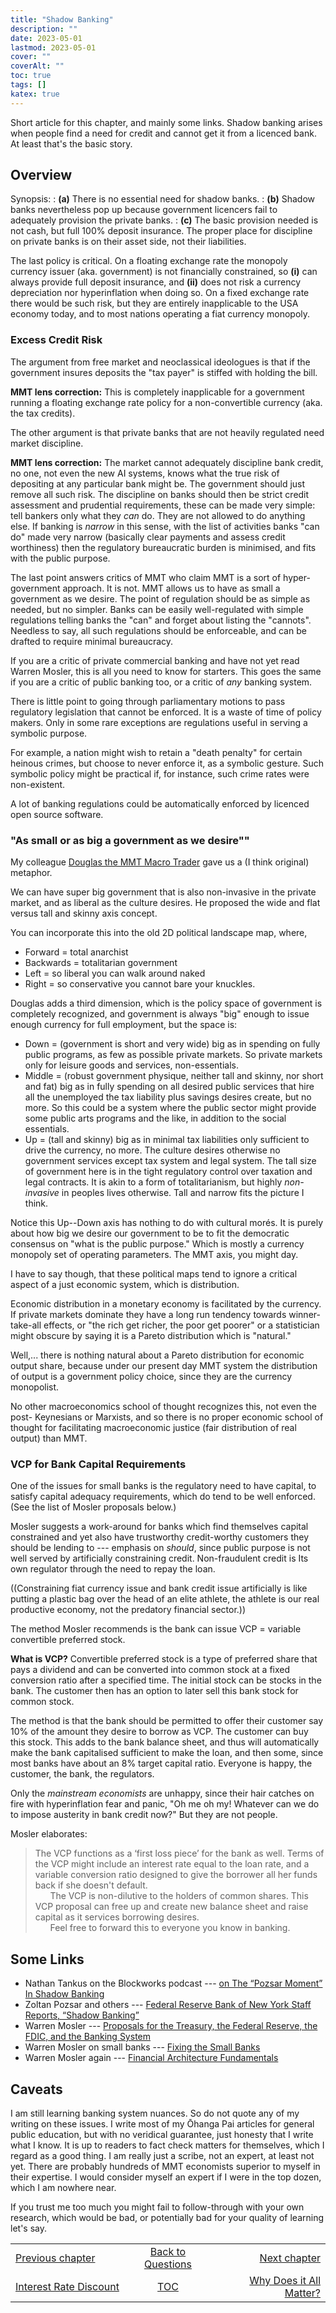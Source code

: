 ```yaml
---
title: "Shadow Banking"
description: ""
date: 2023-05-01
lastmod: 2023-05-01
cover: ""
coverAlt: ""
toc: true
tags: []
katex: true
---
```


Short article for this chapter, and mainly some links. Shadow banking arises when 
people find a need for credit and cannot get it from a licenced bank. At least that's 
the basic story. 

## Overview

Synopsis:
: **(a)** There is no essential need for shadow  banks.
: **(b)** Shadow banks nevertheless pop up because government licencers fail to adequately provision the private banks.
: **(c)** The basic provision needed is not cash, but full 100% deposit insurance. 
The proper place for discipline on private banks is on their asset side, not their 
liabilities.

The last policy is critical. On a floating exchange rate the monopoly currency issuer 
(aka. government) is not financially constrained, so **(i)** can always provide full 
deposit insurance, and **(ii)** does not risk a currency depreciation nor 
hyperinflation when doing so. On a fixed exchange rate there would be such risk, but 
they are entirely inapplicable to the USA economy today, and to most nations operating 
a fiat currency monopoly.

### Excess Credit Risk

The argument from free market and neoclassical ideologues is that if the government 
insures deposits the "tax payer" is stiffed with holding the bill. 

**MMT lens correction:** This is completely inapplicable for a government running a 
floating exchange rate policy for a non-convertible currency (aka. the tax credits).

The other argument is that private banks that are not heavily regulated need market 
discipline. 

**MMT lens correction:** The market cannot adequately discipline bank credit, no one, 
not even the new AI systems, knows what the true risk of depositing at any particular 
bank might be. The government should just remove all such risk. The discipline on 
banks should then be strict credit assessment and prudential requirements, these can 
be made very simple: tell bankers only what they *can* do. They are not allowed to 
do anything else. If banking is *narrow* in this sense, with the list of activities 
banks "can do" made very narrow (basically clear payments and assess credit 
worthiness) then the regulatory bureaucratic burden is minimised, and fits with the 
public purpose.

The last point answers critics of MMT who claim MMT is a sort of hyper-government 
approach. It is not. MMT allows us to have as small a government as we desire. The 
point of regulation should be as simple as needed, but no simpler. Banks can be 
easily well-regulated with simple regulations telling banks the "can" and forget 
about listing the "cannots". Needless to say, all such regulations should be 
enforceable, and can be drafted to require minimal bureaucracy.

If you are a critic of private commercial banking and have not yet read 
Warren Mosler, this is all you need to know for starters. This goes the same if 
you are a critic of public banking too, or a critic of *any* banking system.

There is little point to going through parliamentary motions to pass regulatory 
legislation that cannot be enforced. It is a waste of time of policy makers. Only 
in some rare exceptions are regulations useful in serving a symbolic purpose.

For example, a nation might wish to retain a "death penalty" for certain heinous 
crimes, but choose to never enforce it, as a symbolic gesture. Such symbolic policy 
might be practical if, for instance, such crime rates were non-existent.

A lot of banking regulations could be automatically enforced by licenced 
open source software.

### "As small or as big a government as we desire""

My colleague [Douglas the MMT Macro Trader](https://www.patreon.com/mmtmacrotrader) gave us a (I think original) metaphor.

We can have super big government that is also non-invasive in the private market, 
and as liberal as the culture desires. He proposed the wide and flat versus tall 
and skinny axis concept.

You can incorporate this into the old 2D political landscape map, where,

* Forward = total anarchist
* Backwards = totalitarian government
* Left = so liberal you can walk around naked
* Right = so conservative you cannot bare your knuckles.

Douglas adds a third dimension, which is the policy space of government is completely 
recognized, and government is always "big" enough to issue enough currency for full 
employment, but the space is:

* Down = (government is short and very wide) big as in spending on fully public 
programs, as few as possible private markets. So private markets only for leisure 
goods and services, non-essentials.
* Middle = (robust government physique, neither tall and skinny, nor short and fat) 
big as in fully spending on all desired public services that hire all the unemployed 
the tax liability plus savings desires create, but no more. So this could be a system 
where the public sector might provide some public arts programs and the like, in 
addition to the social essentials.
* Up = (tall and skinny) big as in minimal tax liabilities only sufficient to drive 
the currency, no more. The culture desires otherwise no government services except 
tax system and legal system. The tall size of government here is in the tight 
regulatory control over taxation and legal contracts. It is akin to a form of 
totalitarianism, but highly *non-invasive* in peoples lives otherwise. Tall and 
narrow fits the picture I think. 

Notice this Up--Down axis has nothing to do with cultural morés. It is purely about 
how big we desire our government to be to fit the democratic consensus on "what is 
the public purpose." Which is mostly a currency monopoly set of operating 
parameters. 
The MMT axis, you might day.

I have to say though, that these political maps tend to ignore a critical aspect of a 
just economic system, which is distribution.

Economic distribution in a monetary economy is facilitated by the currency. If 
private markets dominate they have a long run tendency towards winner-take-all 
effects, or "the rich get richer, the poor get poorer" or a statistician might 
obscure by saying it is a Pareto distribution which is "natural."

Well,... there is nothing natural about a Pareto distribution for economic output 
share, because under our present day MMT system the distribution of output is a 
government policy choice, since they are the currency monopolist.

No other macroeconomics school of thought recognizes this, not even the post-
Keynesians or Marxists, and so there is no proper economic school of thought for 
facilitating macroeconomic justice (fair distribution of real output) than MMT.


### VCP for Bank Capital Requirements

One of the issues for small banks is the regulatory need to have capital, to 
satisfy capital adequacy requirements, which do tend to be well enforced. 
(See the list of Mosler proposals below.)

Mosler suggests a work-around for banks which find themselves capital constrained 
and yet also have trustworthy credit-worthy customers they should be lending to --- 
emphasis on *should*, since public purpose is not well served by artificially 
constraining credit. Non-fraudulent credit is Its own regulator through the need to 
repay the loan.

((Constraining fiat currency issue and bank credit issue artificially is like putting 
a plastic bag over the head of an elite athlete, the athlete is our real productive 
economy, not the predatory financial sector.))

The method Mosler recommends is the bank can issue VCP = variable convertible 
preferred stock.

**What is VCP?** Convertible preferred stock is a type of preferred share that pays 
a dividend and can be converted into common stock at a fixed conversion ratio after 
a specified time. The initial stock can be stocks in the bank. The customer then has 
an option to later sell this bank stock for common stock.

The method is that the bank should be permitted to offer their customer say 10% of 
the amount they desire to borrow as VCP. The customer can buy this stock. This adds 
to the bank balance sheet, and thus will automatically make the bank capitalised 
sufficient to make the loan, and then some, since most banks have about an 8% target 
capital ratio. Everyone is happy, the customer, the bank, the regulators.

Only the *mainstream economists* are unhappy, since their hair catches on fire with 
hyperinflation fear and panic, "Oh me oh my! Whatever can we do to impose austerity in 
bank credit now?" But they are not people. 

Mosler elaborates:
> The VCP functions as a ‘first loss piece’ for the bank as well. Terms of the VCP might include an interest rate equal to the loan rate, and a variable conversion ratio designed to give the borrower all her funds back if she doesn't default.   
&nbsp;&nbsp;&nbsp;&nbsp;&nbsp;&nbsp;The VCP is non-dilutive to the holders of common shares. This VCP proposal can free up and create new balance sheet and raise capital as it services borrowing desires.   
&nbsp;&nbsp;&nbsp;&nbsp;&nbsp;&nbsp;Feel free to forward this to everyone you know in banking.


## Some Links

* Nathan Tankus on the Blockworks podcast --- [on The “Pozsar Moment” In Shadow Banking](https://blockworks.co/podcast/forwardguidance/c77efbd2-e3a4-11ed-90b1-dbc31b92ee93)
* Zoltan Pozsar and others --- [Federal Reserve Bank of New York Staff Reports, “Shadow Banking”](https://www.econstor.eu/bitstream/10419/60904/1/635902451.pdf)
* Warren Mosler --- [Proposals for the Treasury, the Federal Reserve, the FDIC, and the Banking System](https://moslereconomics.com/wp-content/uploads/2009/09/Proposals-for-the-Treasury.pdf)
* Warren Mosler on small banks --- [Fixing the Small Banks](https://moslereconomics.com/2009/12/26/fixing-the-small-banks/)
* Warren Mosler again --- [Financial Architecture Fundamentals](https://moslereconomics.com/wp-content/pdfs/Financial%20Architecture%20Fundamentals.pdf)

## Caveats

I am still learning banking system nuances. So do not quote any of my writing on 
these issues. I write most of my Ōhanga Pai articles for general public education, 
but with no veridical guarantee, just honesty that I write what I know. It is up to 
readers to fact check matters for themselves, which I regard as a good thing. I am 
really just a scribe, not an expert, at least not yet. There are probably hundreds 
of MMT economists superior to myself in their expertise. I would consider myself an expert if I were in the top dozen, which I am nowhere near.

If you trust me too much you might fail to follow-through with your own research, 
which would be bad, or potentially bad for your quality of learning let's say.

<table style="border-collapse: collapse; border=0;">
    <colgroup>
       <col span="1" style="width: 35%;">
       <col span="1" style="width: 25%;">
       <col span="1" style="width: 35%;">
    </colgroup>
<tr style="border: 1px solid color:#0f0f0f;">
<td style="border: 1px solid color:#0f0f0f;"><a href="../22_discounting">Previous chapter</a></td>
<td style="border: 1px solid color:#0f0f0f; text-align:center;"><a href="../">Back to Questions</a></td>
<td style="border: 1px solid color:#0f0f0f; text-align:right;"><a href="./">Next chapter</a></td>
</tr>
<tr style="border: 1px solid color:#0f0f0f;">
<td style="border: 1px solid color:#0f0f0f;"><a href="../22_discounting">Interest Rate Discount</a></td>
<td style="border: 1px solid color:#0f0f0f; text-align:center;"><a href="../">TOC</a></td>
<td style="border: 1px solid color:#0f0f0f; text-align:right;"><a href="../100_why_does_it_matter">Why Does it All Matter?</a></td>
</tr>
</table>

